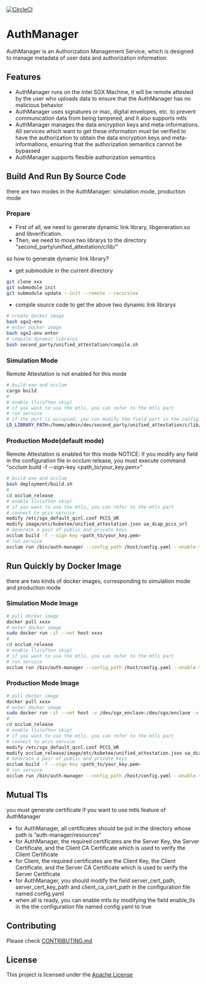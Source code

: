 [![CircleCI](https://dl.circleci.com/status-badge/img/gh/secretflow/authmanager/tree/main.svg?style=svg)](https://dl.circleci.com/status-badge/redirect/gh/secretflow/authmanager/tree/main)

# AuthManager

AuthManager is an Authorization Management Service, which is designed to manage metadata of user data and authorization information. 

## Features

- AuthManager runs on the Intel SGX Machine, it will be remote attested by the user who uploads data to ensure that the AuthManager has no malicious behavior
- AuthManager uses signatures or mac, digital envelopes, etc. to prevent communication data from being tampered, and it also supports mtls
- AuthManager manages the data encryption keys and meta-informations. All services which want to get these information must be verified to have the authorization to obtain the data encryption keys and meta-informations, ensuring that the authorization semantics cannot be bypassed
- AuthManager supports flexible authorization semantics

## Build And Run By Source Code

there are two modes in the AuthManager: simulation mode, production mode

### Prepare

- First of all, we need to generate dynamic link library, libgeneration.so and libverification.
- Then, we need to move two librarys to the directory "second_party/unified_attestation/c/lib/"

so how to generate dynamic link library?

- get submodule in the current directory

```bash
git clone xxx
git submodule init
git submodule update --init --remote --recursive
```

- compile source code to get the above two dynamic link librarys

```bash
# create docker image
bash sgx2-env
# enter docker image
bash sgx2-env enter
# compile dynamic librarys
bash second_party/unified_attestation/compile.sh
```

### Simulation Mode

Remote Attestation is not enabled for this mode

```bash
# build exe and occlum
cargo build
# 
# enable tls(often skip)
# if you want to use the mtls, you can refer to the mtls part
# run service
# if the port is occupied, you can modify the field port in the config.yaml
LD_LIBRARY_PATH=/home/admin/dev/second_party/unified_attestation/c/lib/ target/debug/auth-manager --config_path=deployment/conf/config.yaml --enable-tls=false
```

### Production Mode(default mode)

Remote Attestation is enabled for this mode
NOTICE: if you modify any field in the configuration file in occlum release, you must execute command "occlum build -f --sign-key <path_to/your_key.pem>"

```bash
# build exe and occlum
bash deployment/build.sh
# 
cd occlum_release
# enable tls(often skip)
# if you want to use the mtls, you can refer to the mtls part
# connect to pccs service
modify /etc/sgx_default_qcnl.conf PCCS_UR
modify image/etc/kubetee/unified_attestation.json ua_dcap_pccs_url
# Generate a pair of public and private keys
occlum build -f --sign-key <path_to/your_key.pem>
# run service
occlum run /bin/auth-manager --config_path /host/config.yaml --enable-tls=false
```

## Run Quickly by Docker Image

there are two kinds of docker images, corresponding to simulation mode and production mode

### Simulation Mode Image

```bash
# pull docker image
docker pull xxxx
# enter docker image
sudo docker run -it --net host xxxx
#
cd occlum_release
# enable tls(often skip)
# if you want to use the mtls, you can refer to the mtls part
# run service
occlum run /bin/auth-manager --config_path /host/config.yaml --enable-tls=false
```

### Production Mode Image

```bash
# pull docker image
docker pull xxxx
# enter docker image
sudo docker run -it --net host -v /dev/sgx_enclave:/dev/sgx/enclave -v /dev/sgx_provision:/dev/sgx/provision --privileged=true xxxx
#
cd occlum_release
# enable tls(often skip)
# if you want to use the mtls, you can refer to the mtls part
# connect to pccs service
modify /etc/sgx_default_qcnl.conf PCCS_UR
modify occlum_release/image/etc/kubetee/unified_attestation.json ua_dcap_pccs_url
# Generate a pair of public and private keys
occlum build -f --sign-key <path_to/your_key.pem>
# run service
occlum run /bin/auth-manager --config_path /host/config.yaml --enable-tls=false
```

## Mutual Tls

you must generate certificate if you want to use mtls feature of AuthManager

- for AuthManager, all certificates should be put in the directory whose path is ”auth-manager/resources“
- for AuthManager, the required certificates are the Server Key, the Server Certificate, and the Client CA Certificate which is used to verify the Client Certificate
- for Client, the required certificates are the Client Key, the Client Certificate, and the Server CA Certificate which is used to verify the Server Certificate
- for AuthManager, you should modify the field server_cert_path, server_cert_key_path and client_ca_cert_path in the configuration file named config.yaml
- when all is ready, you can enable mtls by modifying the field enable_tls in the the configuration file named config.yaml to true

## Contributing

Please check [CONTRIBUTING.md](CONTRIBUTING.md)

## License

This project is licensed under the [Apache License](LICENSE)